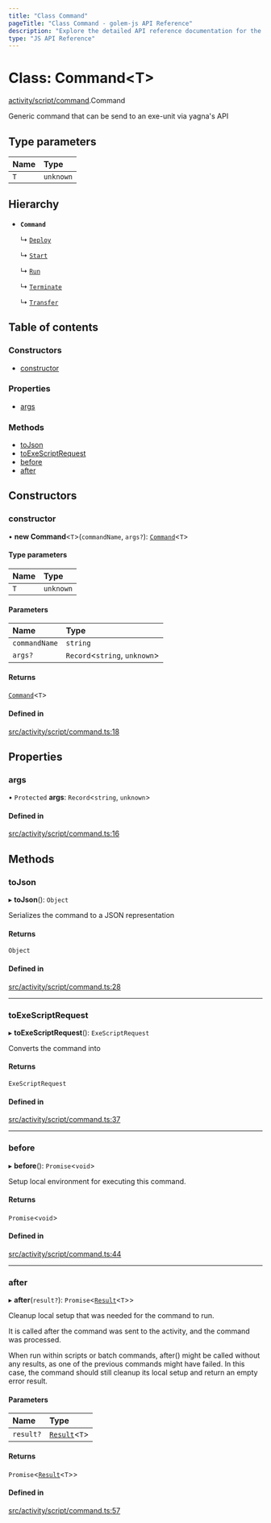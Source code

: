 ```yaml
---
title: "Class Command"
pageTitle: "Class Command - golem-js API Reference"
description: "Explore the detailed API reference documentation for the Class Command within the golem-js SDK for the Golem Network."
type: "JS API Reference"
---
```

# Class: Command\<T\>

[activity/script/command](../modules/activity_script_command).Command

Generic command that can be send to an exe-unit via yagna's API

## Type parameters

| Name | Type |
| :------ | :------ |
| `T` | `unknown` |

## Hierarchy

- **`Command`**

  ↳ [`Deploy`](activity_script_command.Deploy)

  ↳ [`Start`](activity_script_command.Start)

  ↳ [`Run`](activity_script_command.Run)

  ↳ [`Terminate`](activity_script_command.Terminate)

  ↳ [`Transfer`](activity_script_command.Transfer)

## Table of contents

### Constructors

- [constructor](activity_script_command.Command#constructor)

### Properties

- [args](activity_script_command.Command#args)

### Methods

- [toJson](activity_script_command.Command#tojson)
- [toExeScriptRequest](activity_script_command.Command#toexescriptrequest)
- [before](activity_script_command.Command#before)
- [after](activity_script_command.Command#after)

## Constructors

### constructor

• **new Command**\<`T`\>(`commandName`, `args?`): [`Command`](activity_script_command.Command)\<`T`\>

#### Type parameters

| Name | Type |
| :------ | :------ |
| `T` | `unknown` |

#### Parameters

| Name | Type |
| :------ | :------ |
| `commandName` | `string` |
| `args?` | `Record`\<`string`, `unknown`\> |

#### Returns

[`Command`](activity_script_command.Command)\<`T`\>

#### Defined in

[src/activity/script/command.ts:18](https://github.com/golemfactory/golem-js/blob/570126bc/src/activity/script/command.ts#L18)

## Properties

### args

• `Protected` **args**: `Record`\<`string`, `unknown`\>

#### Defined in

[src/activity/script/command.ts:16](https://github.com/golemfactory/golem-js/blob/570126bc/src/activity/script/command.ts#L16)

## Methods

### toJson

▸ **toJson**(): `Object`

Serializes the command to a JSON representation

#### Returns

`Object`

#### Defined in

[src/activity/script/command.ts:28](https://github.com/golemfactory/golem-js/blob/570126bc/src/activity/script/command.ts#L28)

___

### toExeScriptRequest

▸ **toExeScriptRequest**(): `ExeScriptRequest`

Converts the command into

#### Returns

`ExeScriptRequest`

#### Defined in

[src/activity/script/command.ts:37](https://github.com/golemfactory/golem-js/blob/570126bc/src/activity/script/command.ts#L37)

___

### before

▸ **before**(): `Promise`\<`void`\>

Setup local environment for executing this command.

#### Returns

`Promise`\<`void`\>

#### Defined in

[src/activity/script/command.ts:44](https://github.com/golemfactory/golem-js/blob/570126bc/src/activity/script/command.ts#L44)

___

### after

▸ **after**(`result?`): `Promise`\<[`Result`](activity_results.Result)\<`T`\>\>

Cleanup local setup that was needed for the command to run.

It is called after the command was sent to the activity, and the command was processed.

When run within scripts or batch commands, after() might be called without any results, as one of the previous
commands might have failed. In this case, the command should still cleanup its local setup and return an empty
error result.

#### Parameters

| Name | Type |
| :------ | :------ |
| `result?` | [`Result`](activity_results.Result)\<`T`\> |

#### Returns

`Promise`\<[`Result`](activity_results.Result)\<`T`\>\>

#### Defined in

[src/activity/script/command.ts:57](https://github.com/golemfactory/golem-js/blob/570126bc/src/activity/script/command.ts#L57)
